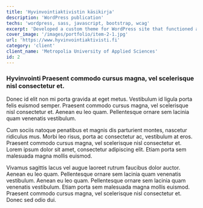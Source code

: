 ```yaml
---
title: 'Hyvinvointiaktivistin käsikirja'
description: 'WordPress publication'
techs: 'wordpress, sass, javascript, bootstrap, wcag'
excerpt: 'Developed a custom theme for WordPress site that functioned as a final publication for Metropolia University of Applied Sciences project Hyvinvoinnin tilat'
cover_image: '/images/portfolio/item-2-1.jpg'
url: 'https://www.hyvinvointiaktivisti.fi'
category: 'client'
client_name: 'Metropolia University of Applied Sciences'
id: 2
---
```


### Hyvinvointi Praesent commodo cursus magna, vel scelerisque nisl consectetur et.

Donec id elit non mi porta gravida at eget metus. Vestibulum id ligula porta felis euismod semper. Praesent commodo cursus magna, vel scelerisque nisl consectetur et. Aenean eu leo quam. Pellentesque ornare sem lacinia quam venenatis vestibulum.

Cum sociis natoque penatibus et magnis dis parturient montes, nascetur ridiculus mus. Morbi leo risus, porta ac consectetur ac, vestibulum at eros. Praesent commodo cursus magna, vel scelerisque nisl consectetur et. Lorem ipsum dolor sit amet, consectetur adipiscing elit. Etiam porta sem malesuada magna mollis euismod.

Vivamus sagittis lacus vel augue laoreet rutrum faucibus dolor auctor. Aenean eu leo quam. Pellentesque ornare sem lacinia quam venenatis vestibulum. Aenean eu leo quam. Pellentesque ornare sem lacinia quam venenatis vestibulum. Etiam porta sem malesuada magna mollis euismod. Praesent commodo cursus magna, vel scelerisque nisl consectetur et. Donec sed odio dui.
